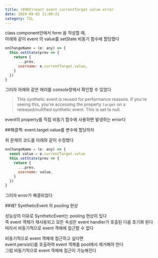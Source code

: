 ```yaml
---
title: (0902)react event currentTarget value error
date: 2019-09-02 11:09:21
category: TIL
---
```


class component안에서 form 을 작성할 때,  
아래와 같이 event 의 value를 setState 비동기 함수에 할당했다

```js
onChangeName = (e: any) => {
  this.setState(prev => {
    return {
      ...prev,
      username: e.currentTarget.value,
    }
  })
}
```

그러자 아래와 같은 에러를 console창에서 확인할 수 있었다

> This synthetic event is reused for performance reasons. If you're seeing this, you're accessing the property `target` on a released/nullified synthetic event. This is set to null.

event의 property를 직접 비동기 함수에 사용하면 발생하는 error다

##해결책: event.target.value를 변수에 할당하자

위 문제의 코드를 아래와 같이 수정했다

```js
onChangeName = (e: any) => {
  const value = e.currentTarget.value
  this.setState(prev => {
    return {
      ...prev,
      username: value,
    }
  })
}
```

그러자 error가 해결되었다

##왜? SyntheticEvent 의 pooling 현상

성능상의 이유로 SyntheticEvent는 pooling 현상이 있다  
즉 event 객체가 재사용되고 모든 속성은 event handler가 호출된 다음 초기화 된다
따라서 비동기적으로 event 객체에 접근할 수 없다

비동기적으로 event 객체에 접근하고 싶다면  
event.persist()를 호출하여 event 객체를 pool에서 제거해야 한다  
그럼 비동기적으로 event 객체에 접근이 가능해진다
